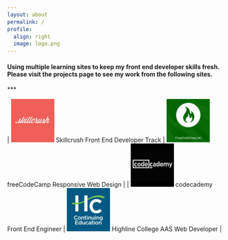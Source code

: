 ```yaml
---
layout: about
permalink: /
profile:
  align: right
  image: logo.png
---
```


<h4>Using multiple learning sites to keep my front end developer skills fresh. Please visit the projects page to see my work from the following sites.</h4>
***

| ![Skillcrush Logo](assets/images/logo-skillcrush.png "skillcrush logo") Skillcrush Front End Developer Track | ![freeCodeCamp Logo](assets/images/logo-fcc.png "freeCodeCamp logo") freeCodeCamp Responsive Web Design |
| ![Codecademy Logo](assets/images/logo-codecademy.png "codecademy logo") codecademy Front End Engineer | ![Highline Logo](assets/images/logo-highline.png "highline college logo") Highline College AAS Web Developer |
